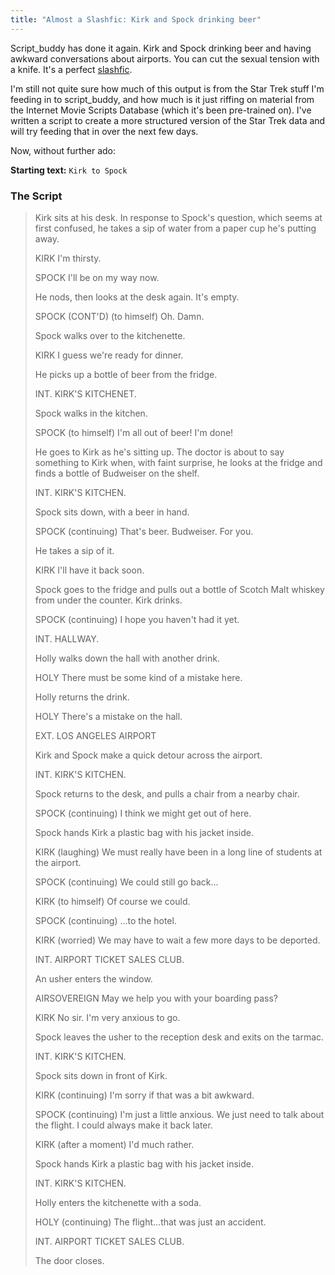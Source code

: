 ```yaml
---
title: "Almost a Slashfic: Kirk and Spock drinking beer"
---
```


Script_buddy has done it again. Kirk and Spock drinking beer and having awkward conversations about airports. You can cut the sexual tension with a knife. It's a perfect [slashfic](https://en.wikipedia.org/wiki/Slash_fiction).

I'm still not quite sure how much of this output is from the Star Trek stuff I'm feeding in to script_buddy, and how much is it just riffing on material from the Internet Movie Scripts Database (which it's been pre-trained on). I've written a script to create a more structured version of the Star Trek data and will try feeding that in over the next few days.

Now, without further ado:

**Starting text:** `Kirk to Spock`

### The Script

>Kirk sits at his desk. In response to Spock's question, which seems at first confused, he takes a sip of water from a paper cup he's putting away.
>
>KIRK I'm thirsty.
>
>SPOCK I'll be on my way now.
>
>He nods, then looks at the desk again. It's empty.
>
>SPOCK (CONT'D) (to himself) Oh. Damn.
>
>Spock walks over to the kitchenette.
>
>KIRK I guess we're ready for dinner.
>
>He picks up a bottle of beer from the fridge.
>
>
>INT. KIRK'S KITCHENET.
>
>Spock walks in the kitchen.
>
>
>SPOCK (to himself) I'm all out of beer! I'm done!
>
>He goes to Kirk as he's sitting up. The doctor is about to say something to Kirk when, with faint surprise, he looks at the fridge and finds a bottle of Budweiser on the shelf.
>
>
>INT. KIRK'S KITCHEN.
>
>Spock sits down, with a beer in hand.
>
>SPOCK (continuing) That's beer. Budweiser. For you.
>
>He takes a sip of it.
>
>
>KIRK I'll have it back soon.
>
>Spock goes to the fridge and pulls out a bottle of Scotch Malt whiskey from under the counter. Kirk drinks.
>
>
>SPOCK (continuing) I hope you haven't had it yet.
>
>
>INT. HALLWAY.
>
>Holly walks down the hall with another drink.
>
>
>HOLY There must be some kind of a mistake here.
>
>Holly returns the drink.
>
>
>HOLY There's a mistake on the hall.
>
>
>EXT. LOS ANGELES AIRPORT
>
>Kirk and Spock make a quick detour across the airport.
>
>
>INT. KIRK'S KITCHEN.
>
>Spock returns to the desk, and pulls a chair from a nearby chair.
>
>
>SPOCK (continuing) I think we might get out of here.
>
>Spock hands Kirk a plastic bag with his jacket inside.
>
>
>KIRK (laughing) We must really have been in a long line of students at the airport.
>
>
>SPOCK (continuing) We could still go back...
>
>
>KIRK (to himself) Of course we could.
>
>
>SPOCK (continuing) ...to the hotel.
>
>
>KIRK (worried) We may have to wait a few more days to be deported.
>
>
>INT. AIRPORT TICKET SALES CLUB.
>
>An usher enters the window.
>
>
>AIRSOVEREIGN May we help you with your boarding pass?
>
>
>KIRK No sir. I'm very anxious to go.
>
>Spock leaves the usher to the reception desk and exits on the tarmac.
>
>
>INT. KIRK'S KITCHEN.
>
>Spock sits down in front of Kirk.
>
>
>KIRK (continuing) I'm sorry if that was a bit awkward.
>
>
>SPOCK (continuing) I'm just a little anxious. We just need to talk about the flight. I could always make it back later.
>
>
>KIRK (after a moment) I'd much rather.
>
>Spock hands Kirk a plastic bag with his jacket inside.
>
>
>INT. KIRK'S KITCHEN.
>
>Holly enters the kitchenette with a soda.
>
>
>HOLY (continuing) The flight...that was just an accident.
>
>
>INT. AIRPORT TICKET SALES CLUB.
>
>The door closes.
